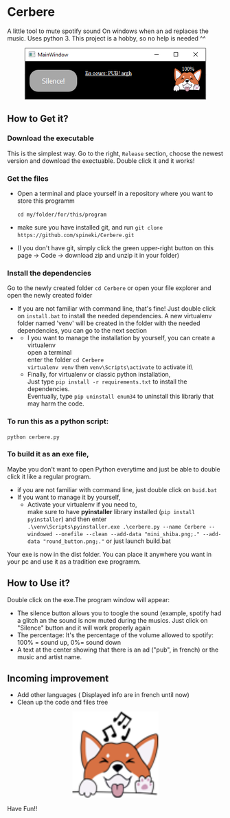 # Cerbere

A little tool to mute spotify sound On windows when an ad replaces the music. Uses python 3.
This project is a hobby, so no help is needed ^^

<p align="center">
  <img src="https://raw.githubusercontent.com/spineki/Cerbere/master/app_look.png" />
</p>

## How to Get it?

### Download the executable
This is the simplest way. Go to the right, `Release` section, choose the newest version and download the exectuable. Double click it and it works!

### Get the files
- Open a terminal and place yourself in a repository where you want to store this programm

  `cd my/folder/for/this/program`
- make sure you have installed git, and run
  `git clone https://github.com/spineki/Cerbere.git`
- (I you don't have git, simply click the green upper-right button on this page -> Code -> download zip and unzip it in your folder)

### Install the dependencies
Go to the newly created folder
  `cd Cerbere`
  or open your file explorer and open the newly created folder

- If you are not familiar with command line, that's fine! Just double click on `install.bat` to install the needed dependencies. A new virtualenv folder named 'venv' will be created in the folder with the needed dependencies, you can go to the next section
- - I you want to manage the installation by yourself, you can create a virtualenv \
open a terminal\
enter the folder `cd Cerbere`\
`virtualenv venv` then `venv\Scripts\activate` to activate it\
  - Finally, for virtualenv or classic python installation,\
    Just type `pip install -r requirements.txt` to install the dependencies.\
    Eventually, type `pip uninstall enum34` to uninstall this librariy that may harm the code.


### To run this as a python script:
`python cerbere.py`

### To build it as an exe file,
Maybe you don't want to open Python everytime and just be able to double click it like a regular program.


- if you are not familiar with command line, just double click on `buid.bat`
- If you want to manage it by yourself,
  - Activate your virtualenv if you need to,\
  make sure to have __pyinstaller__ library installed (`pip install pyinstaller`) and then enter\
  `.\venv\Scripts\pyinstaller.exe .\cerbere.py --name Cerbere --windowed --onefile --clean --add-data "mini_shiba.png;." --add-data "round_button.png;."` or just launch build.bat




Your exe is now in the dist folder. You can place it anywhere you want in your pc and use it as a tradition exe programm.


## How to Use it?

Double click on the exe.The program window will appear:
  - The silence button allows you to toogle the sound (example, spotify had a glitch an the sound is now muted during the musics. Just click on "Silence" button and it will work properly again
  - The percentage: It's the percentage of the volume allowed to spotify: 100% = sound up, 0%= sound down
  - A text at the center showing that there is an ad ("pub", in french) or the music and artist name.


## Incoming improvement
  - Add other languages ( Displayed info are in french until now)
  - Clean up the code and files tree


<p align="center">
  <img src="https://raw.githubusercontent.com/spineki/Cerbere/master/mini_shiba.png" width="200" height="200" />
</p>

Have Fun!!
